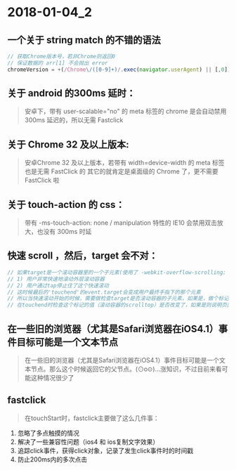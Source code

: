 # 2018-01-04_2


## 一个关于 string  match 的不错的语法
```javascript
// 获取Chrome版本号，若非Chrome则返回0
// 保证数据的 arr[1] 不会抛出 error
chromeVersion = +(/Chrome\/([0-9]+)/.exec(navigator.userAgent) || [,0])[1];
```

## 关于 android 的300ms 延时：
> 安卓下，带有 user-scalable="no" 的 meta 标签的 chrome 是会自动禁用 300ms 延迟的，所以无需 Fastclick

## 关于 Chrome 32 及以上版本:
> 安卓Chrome 32 及以上版本，若带有 width=device-width 的 meta 标签也是无需 FastClick 的
> 其它的就肯定是桌面级的 Chrome 了，更不需要 FastClick 啦

## 关于 touch-action 的 css：
> 带有 -ms-touch-action: none / manipulation 特性的 IE10 会禁用双击放大，也没有 300ms 时延

## 快速 scroll ，然后，target 会不对：
```javascript
// 如果target是一个滚动容器里的一个子元素(使用了 -webkit-overflow-scrolling: touch) ，而且满足:
// 1) 用户非常快速地滚动外层滚动容器
// 2) 用户通过tap停止住了这个快速滚动
// 这时候最后的'touchend'的event.target会变成用户最终手指下的那个元素
// 所以当快速滚动开始的时候，需要做检查target是否滚动容器的子元素，如果是，做个标记
// 在touchend时检查这个标记的值（滚动容器的scrolltop）是否改变了，如果是则说明页面在滚动中，需要取消fastclick处理
```

## 在一些旧的浏览器（尤其是Safari浏览器在iOS4.1）事件目标可能是一个文本节点
> 在一些旧的浏览器（尤其是Safari浏览器在iOS4.1）事件目标可能是一个文本节点。那么这个时候返回它的父节点。(⊙o⊙)…涨知识，不过目前来看可能这种情况很少了


## fastclick
> 在touchStart时，fastclick主要做了这么几件事：
1. 忽略了多点触摸的情况
2. 解决了一些兼容性问题（ios4 和 ios复制文字效果）
3. 追踪click事件，获得click对象，记录了发生click事件时的时间戳
4. 防止200ms内的多次点击